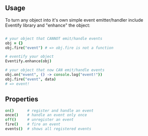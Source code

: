 ## Usage

To turn any object into it's own simple event emitter/handler include Eventify library and "enhance" the object:

```coffeescript

# your object that CANNOT emit/handle events
obj = {}
obj.fire("event") # => obj.fire is not a function

# eventify your object
Eventify.enhance(obj)

# your object that now CAN emit/handle events
obj.on("event", () -> console.log("event!"))
obj.fire("event", data)
# => event!
```

## Properties

```coffeescript
on()      # register and handle an event
once()    # handle an event only once
off()     # unregister an event
fire()    # fire an event
events()  # shows all registered events
```
